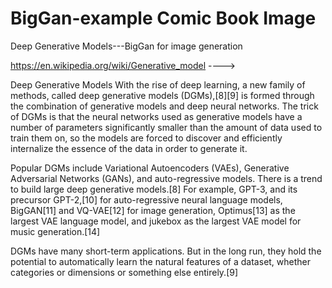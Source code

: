 # BigGan-example Comic Book Image 
Deep Generative Models---BigGan for image generation

https://en.wikipedia.org/wiki/Generative_model ---->

Deep Generative Models
With the rise of deep learning, a new family of methods, called deep generative models (DGMs),[8][9] is formed through the combination of generative models and deep neural networks. The trick of DGMs is that the neural networks used as generative models have a number of parameters significantly smaller than the amount of data used to train them on, so the models are forced to discover and efficiently internalize the essence of the data in order to generate it.

Popular DGMs include Variational Autoencoders (VAEs), Generative Adversarial Networks (GANs), and auto-regressive models. There is a trend to build large deep generative models.[8] For example, GPT-3, and its precursor GPT-2,[10] for auto-regressive neural language models, BigGAN[11] and VQ-VAE[12] for image generation, Optimus[13] as the largest VAE language model, and jukebox as the largest VAE model for music generation.[14]

DGMs have many short-term applications. But in the long run, they hold the potential to automatically learn the natural features of a dataset, whether categories or dimensions or something else entirely.[9]
